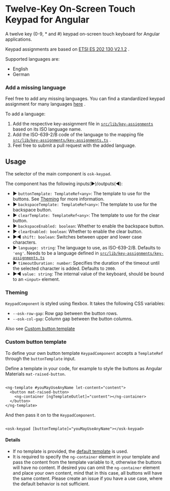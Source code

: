 # Twelve-Key On-Screen Touch Keypad for Angular

A twelve key (0-9, * and #) keypad on-screen touch keyboard for Angular applications.

Keypad assignments are based
on [ETSI ES 202 130 V2.1.2](https://www.etsi.org/deliver/etsi_es/202100_202199/202130/02.01.02_60/es_202130v020102p.pdf)
.

Supported languages are:

- English
- German

### Add a missing language

Feel free to add any missing languages. You can find a standardized keypad assignment for many
languages [here](https://www.etsi.org/deliver/etsi_es/202100_202199/202130/02.01.02_60/es_202130v020102p.pdf)
.

To add a language:

1. Add the respective key-assignment file
   in [`src/lib/key-assignments`](projects/ngx-onscreen-twelvekeyboard/src/lib/key-assignments)
   based on its ISO language name.
2. Add the ISO-639-2/B code of the language to the mapping
   file [`src/lib/key-assignments/key-assignments.ts`](projects/ngx-onscreen-twelvekeyboard/src/lib/key-assignments/key-assignments.ts)
   .
3. Feel free to submit a pull request with the added language.

## Usage

The selector of the main component is `osk-keypad`.

The component has the following inputs(:arrow_forward:)/outputs(:arrow_backward:):

- :arrow_forward: `buttonTemplate: TemplateRef<any>`: The template to use for the buttons.
  See [Theming](#theming) for more information.
- :arrow_forward: `backspaceTemplate: TemplateRef<any>`: The template to use for the backspace button.
- :arrow_forward: `clearTemplate: TemplateRef<any>`: The template to use for the clear button.
- :arrow_forward: `backspaceEnabled: boolean`: Whether to enable the backspace button.
- :arrow_forward: `clearEnabled: boolean`: Whether to enable the clear button.
- :arrow_forward::arrow_backward: `shift: boolean`: Switches between upper and lower case characters.
- :arrow_forward: `language: string`: The language to use, as ISO-639-2/B. Defaults to `'eng'`.
  Needs to be a language defined
  in [`src/lib/key-assignments/key-assignments.ts`](projects/ngx-onscreen-twelvekeyboard/src/lib/key-assignments/key-assignments.ts)
- :arrow_forward: `timeoutDuration: number`: Specifies the duration of the timeout until the
  selected character is added. Defaults to `2000`.
- :arrow_forward::arrow_backward: `value: string`: The internal value of the keyboard, should be
  bound to an `<input>` element.

### Theming <a name="theming"></a>

`KeypadComponent` is styled using flexbox. It takes the following CSS variables:

- `--osk-row-gap`: Row gap between the button rows.
- `--osk-col-gap`: Column gap between the button columns.

Also see [Custom button template](#button-template)

### Custom button template <a name="button-template"></a>

To define your own button template `KeypadComponent` accepts a `TemplateRef` through
the `buttonTemplate` input.

Define a template in your code, for example to style the buttons as Angular
Materials `mat-raised-button`.

```angular2html

<ng-template #youMayUseAnyName let-content="content">
  <button mat-raised-button>
    <ng-container [ngTemplateOutlet]="content"></ng-container>
  </button>
</ng-template>
```

And then pass it on to the `KeypadComponent`.

```angular2html

<osk-keypad [buttonTemplate]="youMayUseAnyName"></osk-keypad>
```

#### Details

- If no template is provided,
  the [default template](projects/ngx-onscreen-twelvekeyboard/src/lib/keypad/keypad.component.html)
  is used.
- It is required to specify the `ng-container` element in your template and pass the content from
  the template variable to it, otherwise the buttons will have no content. If desired you can omit
  the `ng-container` element and place your own content, mind that in this case, all buttons will
  have the same content. Please create an issue if you have a use case, where the default behavior
  is not sufficient.
